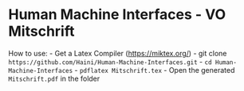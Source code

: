# Human Machine Interfaces - VO Mitschrift

How to use:
    - Get a Latex Compiler (https://miktex.org/)
    - git clone `https://github.com/Haini/Human-Machine-Interfaces.git`
    - `cd Human-Machine-Interfaces`
    - `pdflatex Mitschrift.tex`
    - Open the generated `Mitschrift.pdf` in the folder
